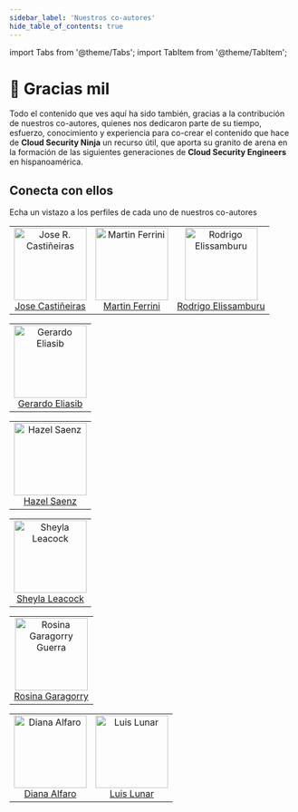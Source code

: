 ```yaml
---
sidebar_label: 'Nuestros co-autores'
hide_table_of_contents: true
---
```

import Tabs from '@theme/Tabs';
import TabItem from '@theme/TabItem';

# 🫶 Gracias mil

Todo el contenido que ves aquí ha sido también, gracias a la contribución de nuestros co-autores, quienes nos dedicaron parte de su tiempo, esfuerzo, conocimiento y experiencia para co-crear el contenido que hace de **Cloud Security Ninja** un recurso útil, que aporta su granito de arena en la formación de las siguientes generaciones de **Cloud Security Engineers** en hispanoamérica.

## Conecta con ellos
Echa un vistazo a los perfiles de cada uno de nuestros co-autores

<Tabs>
    <TabItem value="Argentina" label="Argentina 🇦🇷" default>
        <table>
            <tr>
                <td align="center"><a href="https://www.linkedin.com/in/josercastineiras/"><img alt="Jose R. Castiñeiras"
                        src="https://media.licdn.com/dms/image/C4E03AQG0C1Jh20GjRQ/profile-displayphoto-shrink_800_800/0/1587999355539?e=1720051200&v=beta&t=pVaWv9Qh8ZPj-_4ekNQN8xXuVkTQsZCulPfxwC9qyws" width="128" /><br />Jose Castiñeiras</a></td>
                <td align="center"><a href="https://www.linkedin.com/in/martinferrini/"><img alt="Martin Ferrini"
                        src="https://media.licdn.com/dms/image/D4D35AQGHBlLJLZBiRA/profile-framedphoto-shrink_800_800/0/1712329896899?e=1715180400&v=beta&t=uM0fiRjtI2upWlXK3OROwgnJVYhFj87160pH6LNV7Wg" width="128" /><br />Martin Ferrini</a></td>
                <td align="center"><a href="https://www.linkedin.com/in/rodrigo-elissamburu/"><img alt="Rodrigo Elissamburu"
                        src="https://media.licdn.com/dms/image/C4E03AQGy3_gx8KA7Qg/profile-displayphoto-shrink_800_800/0/1573070036460?e=1720051200&v=beta&t=B1VK7DZcQ2ppLtJ_YtrpobpSPyFmrkNS7uqikEFgIo8" width="128" /><br />Rodrigo Elissamburu</a></td>
            </tr>
        </table>
    </TabItem> 
    <TabItem value="Colombia" label="Colombia 🇨🇴" >
        <table>
            <tr>
                <td align="center"><a href="https://www.linkedin.com/in/gerh/"><img alt="Gerardo Eliasib"
                        src="https://media.licdn.com/dms/image/D4E03AQE6GY_JN3dDHA/profile-displayphoto-shrink_800_800/0/1704742671218?e=1720051200&v=beta&t=MxwMzWhGMA6_BipD2JWr53Gunq7nJ9LODMv-zsabwoE" width="128" /><br />Gerardo Eliasib</a></td>
            </tr>
        </table>
    </TabItem>
    <TabItem value="Guatemala" label="Guatemala 🇬🇹" default>
        <table>
            <tr>
                <td align="center"><a href="https://www.linkedin.com/in/hazel-saenz-41554aa7/"><img alt="Hazel Saenz"
                        src="https://media.licdn.com/dms/image/D4D03AQEwi9IZovQ0Dg/profile-displayphoto-shrink_800_800/0/1709565745087?e=1720051200&v=beta&t=2qPDi774qFc77cjE4Gyd4X-JqMxy9M7WjbVyL48UdtY" width="128" /><br />Hazel Saenz</a></td>
            </tr>
        </table>
    </TabItem>
    <TabItem value="Panamá" label="Panamá 🇵🇦" default>
        <table>
            <tr>
                <td align="center"><a href="https://www.linkedin.com/in/sheyla-leacock"><img alt="Sheyla Leacock"
                        src="https://media.licdn.com/dms/image/D4D03AQH20etuFMWw8g/profile-displayphoto-shrink_800_800/0/1700021031096?e=1720051200&v=beta&t=VT_ynw7_k5CJ19uLKTnKvO8_iwCmiyBIK1jRrKBXKW0" width="128" /><br />Sheyla Leacock</a></td>
            </tr>
        </table>
    </TabItem>
    <TabItem value="Uruguay" label="Uruguay 🇺🇾">
        <table>
            <tr>
                <td align="center"><a href="https://www.linkedin.com/in/rosina-garagorry-guerra/"><img alt="Rosina Garagorry Guerra"
                        src="https://media.licdn.com/dms/image/C4D03AQFOl7pNELA9CQ/profile-displayphoto-shrink_800_800/0/1659650283123?e=1720051200&v=beta&t=Z3JYhfwfM6ZNtkC0o6YDCz5wwY1RhjFxsiX-mR-05sw" width="128" /><br />Rosina Garagorry</a></td>
            </tr>
        </table>
    </TabItem>
    <TabItem value="Venezuela" label="Venezuela 🇻🇪" default>
        <table>
            <tr>
                <td align="center"><a href="https://www.linkedin.com/in/dianaalfarobazan/"><img alt="Diana Alfaro"
                        src="https://media.licdn.com/dms/image/D4E03AQFiOMu1Q7I33g/profile-displayphoto-shrink_800_800/0/1668432318242?e=1720051200&v=beta&t=B0Hjo4LYxWerDx0iAuzdecuJuVn4Es1H6opHn6ttYH4" width="128" /><br />Diana Alfaro</a></td>
                <td align="center"><a href="https://www.linkedin.com/in/llunarg/"><img alt="Luis Lunar"
                        src="https://media.licdn.com/dms/image/D4E03AQF8MHZ2QkJ96w/profile-displayphoto-shrink_800_800/0/1680293410055?e=1720051200&v=beta&t=GNxaRjqw82-v5djeb6hXtHf8YWtn8najk56MBhHG8ZU" width="128" /><br />Luis Lunar</a></td>
            </tr>
        </table>
    </TabItem>
</Tabs>

